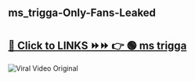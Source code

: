
 ## ms_trigga-Only-Fans-Leaked

# <h2><a href="https://clipsfans.com/ms_trigga&ref=git">🔗 Click to LINKS ⏩⏩ 👉 🟢 ms trigga </a></h2>

<a href="https://clipsfans.com/ms_trigga&ref=git" rel="nofollow" data-target="animated-image.originalLink"><img src="https://i.ibb.co.com/xMMVF88/686577567.gif" alt="Viral Video Original" style="max-width: 100%; display: inline-block;" data-target="animated-image.originalImage"></a>
